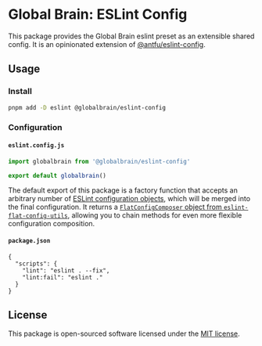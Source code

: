 # Global Brain: ESLint Config

This package provides the Global Brain eslint preset as an extensible shared config. It is an opinionated extension of [@antfu/eslint-config](https://github.com/antfu/eslint-config).

## Usage

### Install

```bash
pnpm add -D eslint @globalbrain/eslint-config
```

### Configuration

#### `eslint.config.js`

```js
import globalbrain from '@globalbrain/eslint-config'

export default globalbrain()
```

The default export of this package is a factory function that accepts an arbitrary number of [ESLint configuration objects](https://eslint.org/docs/latest/use/configure/configuration-files#configuration-objects), which will be merged into the final configuration. It returns a [`FlatConfigComposer` object from `eslint-flat-config-utils`](https://github.com/antfu/eslint-flat-config-utils#composer), allowing you to chain methods for even more flexible configuration composition.

#### `package.json`

```json5
{
  "scripts": {
    "lint": "eslint . --fix",
    "lint:fail": "eslint ."
  }
}
```

## License

This package is open-sourced software licensed under the [MIT license](./LICENSE).
